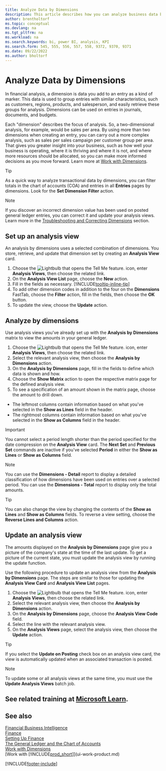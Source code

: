```yaml
---
title: Analyze Data by Dimensions
description: This article describes how you can analyze business data by dimensions to gain greater insight into your business.
author: brentholtorf
ms.topic: conceptual
ms.devlang: na
ms.tgt_pltfrm: na
ms.workload: na
ms.search.keywords: bi, power BI, analysis, KPI
ms.search.form: 545, 555, 556, 557, 558, 9372, 9370, 9371
ms.date: 09/22/2022
ms.author: bholtorf
---
```

# Analyze Data by Dimensions

In financial analysis, a dimension is data you add to an entry as a kind of marker. This data is used to group entries with similar characteristics, such as customers, regions, products, and salesperson, and easily retrieve these groups for analysis. Dimensions can be used on entries in journals, documents, and budgets. 

Each "dimension" describes the focus of analysis. So, a two-dimensional analysis, for example, would be sales per area. By using more than two dimensions when creating an entry, you can carry out a more complex analysis, such as sales per sales campaign per customer group per area. That gives you greater insight into your business, such as how well your business is operating, where it is thriving and where it is not, and where more resources should be allocated, so you can make more informed decisions as you move forward. Learn more at [Work with Dimensions](finance-dimensions.md).

> [!TIP]
> As a quick way to analyze transactional data by dimensions, you can filter totals in the chart of accounts (COA) and entries in all **Entries** pages by dimensions. Look for the **Set Dimension Filter** action.

> [!NOTE]
> If you discover an incorrect dimension value has been used on posted general ledger entries, you can correct it and update your analysis views. Learn more in the [Troubleshooting and Correcting Dimensions](finance-troubleshooting-correcting-dimensions.md#changing-dimension-assignments-after-posting) section.

## Set up an analysis view

An analysis by dimensions uses a selected combination of dimensions. You store, retrieve, and update that dimension set by creating an **Analysis View** card. 

1. Choose the ![Lightbulb that opens the Tell Me feature.](media/ui-search/search_small.png "Tell me what you want to do") icon, enter **Analysis Views**, then choose the related link.  
2. On the **Analysis View List** page, choose the **New** action.
3. Fill in the fields as necessary. [!INCLUDE[tooltip-inline-tip](includes/tooltip-inline-tip_md.md)]
4. To add other dimension codes in addition to the four on the **Dimensions** FastTab, choose the **Filter** action, fill in the fields, then choose the **OK** button.  
5. To update the view, choose the **Update** action.

## Analyze by dimensions

Use analysis views you've already set up with the **Analysis by Dimensions** matrix to view the amounts in your general ledger.   

1. Choose the ![Lightbulb that opens the Tell Me feature.](media/ui-search/search_small.png "Tell me what you want to do") icon, enter **Analysis Views**, then choose the related link.  
2. Select the relevant analysis view, then choose the **Analysis by Dimensions** action.
3. On the **Analysis by Dimensions** page, fill in the fields to define which data is shown and how.
4. Choose the **Show Matrix** action to open the respective matrix page for the defined analysis view.
5. To see a specification of an amount shown in the matrix page, choose the amount to drill down.  

- The leftmost columns contain information based on what you've selected in the **Show as Lines** field in the header.  
- The rightmost columns contain information based on what you've selected in the **Show as Columns** field in the header.

> [!IMPORTANT]  
> You cannot select a period length shorter than the period specified for the date compression on the **Analysis View** card. The **Next Set** and **Previous Set** commands are inactive if you've selected **Period** in either the **Show as Lines** or **Show as Columns** field.  

> [!NOTE]  
> You can use the **Dimensions - Detail** report to display a detailed classification of how dimensions have been used on entries over a selected period. You can use the **Dimensions - Total** report to display only the total amounts.  

> [!TIP]  
> You can also change the view by changing the contents of the **Show as Lines** and **Show as Columns** fields. To reverse a view setting, choose the **Reverse Lines and Columns** action.

## Update an analysis view

The amounts displayed on the **Analysis by Dimensions** page give you a picture of the company's state at the time of the last update. To get a picture of the current state, you must update the analysis view by running the update function.

Use the following procedure to update an analysis view from the **Analysis by Dimensions** page. The steps are similar to those for updating the **Analysis View Card** and **Analysis View List** pages.  

1. Choose the ![Lightbulb that opens the Tell Me feature.](media/ui-search/search_small.png "Tell me what you want to do") icon, enter **Analysis Views**, then choose the related link.
2. Select the relevant analysis view, then choose the **Analysis by Dimensions** action.
3. On the **Analysis by Dimensions** page, choose the **Analysis View Code** field.  
4. Select the line with the relevant analysis view.  
5. On the **Analysis Views** page, select the analysis view, then choose the **Update** action.  

> [!TIP]  
> If you select the **Update on Posting** check box on an analysis view card, the view is automatically updated when an associated transaction is posted.

> [!NOTE]  
> To update some or all analysis views at the same time, you must use the **Update Analysis Views** batch job.  

## See related training at [Microsoft Learn](/learn/modules/dimensions-financial-reports-dynamics-365-business-central/index).

## See also

[Financial Business Intelligence](bi.md)  
[Finance](finance.md)  
[Setting Up Finance](finance-setup-finance.md)  
[The General Ledger and the Chart of Accounts](finance-general-ledger.md)  
[Work with Dimensions](finance-dimensions.md)  
[Work with [!INCLUDE[prod_short](includes/prod_short.md)]](ui-work-product.md)  

[!INCLUDE[footer-include](includes/footer-banner.md)]
